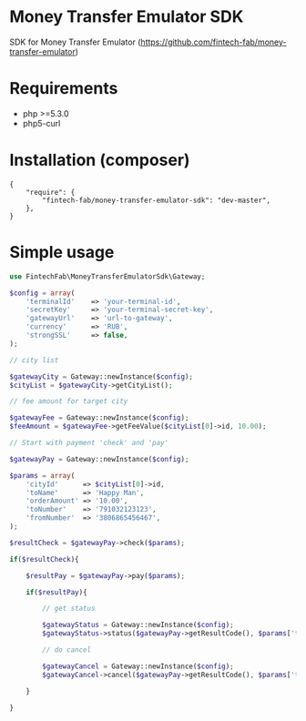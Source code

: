 Money Transfer Emulator SDK
===============

SDK for Money Transfer Emulator (https://github.com/fintech-fab/money-transfer-emulator)

# Requirements

- php >=5.3.0
- php5-curl

# Installation (composer)

    {
        "require": {
            "fintech-fab/money-transfer-emulator-sdk": "dev-master",
        },
    }

# Simple usage

```PHP
use FintechFab\MoneyTransferEmulatorSdk\Gateway;

$config = array(
	'terminalId'    => 'your-terminal-id',
	'secretKey'     => 'your-terminal-secret-key',
	'gatewayUrl'    => 'url-to-gateway',
	'currency'      => 'RUB',
	'strongSSL'     => false,
);

// city list

$gatewayCity = Gateway::newInstance($config);
$cityList = $gatewayCity->getCityList();

// fee amount for target city

$gatewayFee = Gateway::newInstance($config);
$feeAmount = $gatewayFee->getFeeValue($cityList[0]->id, 10.00);

// Start with payment 'check' and 'pay'

$gatewayPay = Gateway::newInstance($config);

$params = array(
	'cityId'      => $cityList[0]->id,
	'toName'      => 'Happy Man',
	'orderAmount' => '10.00',
	'toNumber'    => '791032123123',
	'fromNumber'  => '3806865456467',
);

$resultCheck = $gatewayPay->check($params);

if($resultCheck){

	$resultPay = $gatewayPay->pay($params);

	if($resultPay){

		// get status

		$gatewayStatus = Gateway::newInstance($config);
		$gatewayStatus->status($gatewayPay->getResultCode(), $params['toNumber']);

		// do cancel

		$gatewayCancel = Gateway::newInstance($config);
		$gatewayCancel->cancel($gatewayPay->getResultCode(), $params['toNumber']);

	}

}
```
